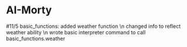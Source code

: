 # AI-Morty

#11/5
basic_functions: added weather function \n
changed info to reflect weather ability \n
wrote basic interpreter command to call basic_functions.weather